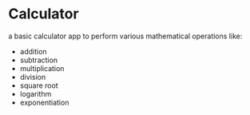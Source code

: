 # Calculator
a basic calculator app to perform various mathematical operations like:
- addition
- subtraction
- multiplication
- division
- square root
- logarithm
- exponentiation
